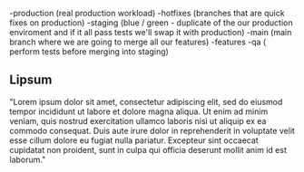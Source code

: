-production (real production workload)
    -hotfixes (branches that are quick fixes on production)
-staging (blue / green - duplicate of the our production enviroment and if it all pass tests we'll swap it with production)
-main (main branch where we are going to merge all our features)
    -features
-qa ( perform tests before merging into staging)

## Lipsum

"Lorem ipsum dolor sit amet, consectetur adipiscing elit, sed do eiusmod tempor incididunt ut labore et dolore magna aliqua. Ut enim ad minim veniam, quis nostrud exercitation ullamco laboris nisi ut aliquip ex ea commodo consequat. Duis aute irure dolor in reprehenderit in voluptate velit esse cillum dolore eu fugiat nulla pariatur. Excepteur sint occaecat cupidatat non proident, sunt in culpa qui officia deserunt mollit anim id est laborum."